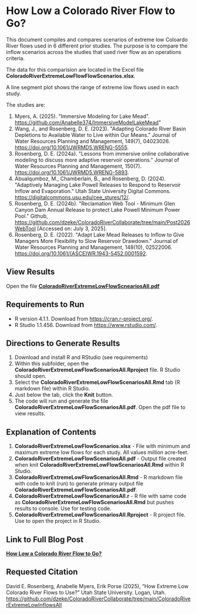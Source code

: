 # How Low a Colorado River Flow to Go?

This document compiles and compares scenarios of extreme low Coloardo River flows used in 6 different prior studies.
The purpose is to compare the inflow scenarios across the studies that used river flow as an operations criteria.

The data for this comparision are located in the Excel file **ColoradoRiverExtremeLowFlowFlowScenarios.xlsx**.

A line segment plot shows the range of extreme low flows used in each study.

The studies are:
1. Myers, A. (2025). "Immersive Modeling for Lake Mead". https://github.com/Anabelle374/ImmersiveModelLakeMead"
1. Wang, J., and Rosenberg, D. E. (2023). "Adapting Colorado River Basin Depletions to Available Water to Live within Our Means." Journal of Water Resources Planning and Management, 149(7), 04023026. https://doi.org/10.1061/JWRMD5.WRENG-5555.
1. Rosenberg, D. E. (2024a). "Lessons from immersive online collaborative modeling to discuss more adaptive reservoir operations." Journal of Water Resources Planning and Management, 150(7). https://doi.org/10.1061/JWRMD5.WRENG-5893.
1. Abualqumboz, M., Chamberlain, B., and Rosenberg, D. (2024). "Adaptively Managing Lake Powell Releases to Respond to Reservoir Inflow and Evaporation." Utah State University Digital Commons. https://digitalcommons.usu.edu/cee_stures/12/.
1. Rosenberg, D. E. (2024b). "Reclamation Web Tool - Minimum Glen Canyon Dam Annual Release to protect Lake Powell Minimum Power Pool." Github, https://github.com/dzeke/ColoradoRiverCollaborate/tree/main/Post2026WebTool [Accessed on: July 3, 2025].
1. Rosenberg, D. E. (2022). "Adapt Lake Mead Releases to Inflow to Give Managers More Flexibility to Slow Reservoir Drawdown." Journal of Water Resources Planning and Management, 148(10), 02522006. https://doi.org/10.1061/(ASCE)WR.1943-5452.0001592.
 
## View Results
Open the file **[ColoradoRiverExtremeLowFlowScneariosAll.pdf](ColoradoRiverExtremeLowFlowScneariosAll.pdf)**

## Requirements to Run
* R version 4.1.1. Download from https://cran.r-project.org/.
* R Studio 1.1.456. Download from https://www.rstudio.com/.

## Directions to Generate Results
1. Download and install R and RStudio (see requirements)
1. Within this subfolder, open the **ColoradoRiverExtremeLowFlowScenariosAll.Rproject** file. R Studio should open.
1. Select the **ColoradoRiverExtremeLowFlowScenariosAll.Rmd** tab (R markdown file) within R Studio.
1. Just below the tab, click the **Knit** button.
1. The code will run and generate the file **ColoradoRiverExtremeLowFlowScenariosAll.pdf**. Open the pdf file to view results.

## Explanation of Contents
1. **ColoradoRiverExtremeLowFlowScenarios.xlsx** - File with minimum and maximum extreme low flows for each study. All values million acre-feet.
1. **ColoradoRiverExtremeLowFlowScenariosAll.pdf** - Output file created when knit **ColoradoRiverExtremeLowFlowScenariosAll.Rmd** within R Studio.
1. **ColoradoRiverExtremeLowFlowScenariosAll.Rmd** - R markdown file with code to knit (run) to generate primary output file **ColoradoRiverExtremeLowFlowScenariosAll.pdf**.
1. **ColoradoRiverExtremeLowFlowScenariosAll.r** - R file with same code as **ColoradoRiverExtremeLowFlowScenariosAll.Rmd** but pushes results to console. Use for testing code.
1. **ColoradoRiverExtremeLowFlowScenariosAll.Rproject** - R project file. Use to open the project in R Studio.

## Link to Full Blog Post
**[How Low a Colorado River Flow to Go?](https://usu.app.box.com/file/1962917545522?s=1wkm7bfm86cih76zf0ar6z9c548hr0a7)**

## Requested Citation
David E. Rosenberg, Anabelle Myers, Erik Porse (2025), “How Extreme Low Colorado River Flows to Use?” Utah State University. Logan, Utah.
https://github.com/dzeke/ColoradoRiverCollaborate/tree/main/ColoradoRiverExtremeLowInflowsAll
